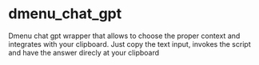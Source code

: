 # dmenu_chat_gpt
Dmenu chat gpt wrapper that allows to choose the proper context and integrates with your clipboard. Just copy the text input, invokes the script and have the answer direcly at your clipboard

